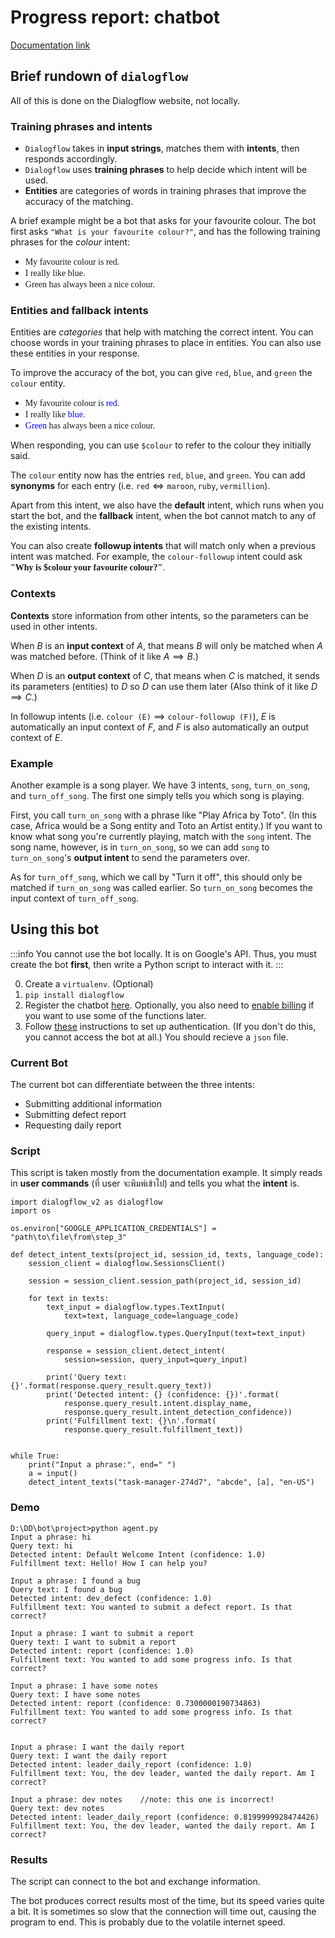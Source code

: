 Progress report: chatbot 
===

[Documentation link](http://dialogflow-python-client-v2.readthedocs.io/en/latest/?#using-dialogflow)

## Brief rundown of `dialogflow`

All of this is done on the Dialogflow website, not locally.

### Training phrases and intents

* `Dialogflow` takes in **input strings**, matches them with **intents**, then responds accordingly.
* `Dialogflow` uses **training phrases** to help decide which intent will be used.
* **Entities** are categories of words in training phrases that improve the accuracy of the matching.

A brief example might be a bot that asks for your favourite colour. The bot first asks $\texttt{"What is your favourite colour?"}$, and has the following training phrases for the *colour* intent:

* <span style="font-family:consolas">My favourite colour is red.</span>
* <span style="font-family:consolas">I really like blue.</span>
* <span style="font-family:consolas">Green has always been a nice colour.</span>

### Entities and fallback intents

Entities are *categories* that help with matching the correct intent. You can choose words in your training phrases to place in entities. You can also use these entities in your response.

To improve the accuracy of the bot, you can give `red`, `blue`, and `green`  the $\texttt{colour}$ entity.

* <span style="font-family:consolas">My favourite colour is <span style="color:blue">red</span>.</span>
* <span style="font-family:consolas">I really like <span style="color:blue">blue</span>.</span>
* <span style="font-family:consolas"><span style="color:blue">Green</span> has always been a nice colour.</span>

When responding, you can use `$colour` to refer to the colour they initially said.

The $\texttt{colour}$ entity now has the entries $\texttt{red}$, $\texttt{blue}$, and $\texttt{green}$. You can add **synonyms** for each entry (i.e. $\texttt{red} \iff \texttt{maroon}, \texttt{ruby}, \texttt{vermillion}$).

Apart from this intent, we also have the **default** intent, which runs when you start the bot, and the **fallback** intent, when the bot cannot match to any of the existing intents.

You can also create **followup intents** that will match only when a previous intent was matched. For example, the $\texttt{colour-followup}$ intent could ask <b><span style="font-family:consolas">"Why is $colour your favourite colour?"</span></b>. 

### Contexts

**Contexts** store information from other intents, so the parameters can be used in other intents.

When $B$ is an **input context** of $A$, that means $B$ will only be matched when $A$ was matched before. (Think of it like $A\implies B$.)

When $D$ is an **output context** of $C$, that means when $C$ is matched, it sends its parameters (entities) to $D$ so $D$ can use them later (Also think of it like $D \implies C$.)

In followup intents (i.e. $\texttt{colour (E)}$ $\implies$ $\texttt{colour-followup (F)}$), $E$ is automatically an input context of $F$, and $F$ is also automatically an output context of $E$.

### Example

Another example is a song player. We have $3$ intents, $\texttt{song}$, $\texttt{turn_on_song}$, and $\texttt{turn_off_song}$. The first one simply tells you which song is playing. 

First, you call $\texttt{turn_on_song}$ with a phrase like "Play Africa by Toto". (In this case, Africa would be a Song entity and Toto an Artist entity.) If you want to know what song you're currently playing, match with the $\texttt{song}$ intent. The song name, however, is in $\texttt{turn_on_song}$, so we can add $\texttt{song}$ to $\texttt{turn_on_song}$'s **output intent** to send the parameters over.

As for $\texttt{turn_off_song}$, which we call by "Turn it off", this should only be matched if  $\texttt{turn_on_song}$ was called earlier. So $\texttt{turn_on_song}$ becomes the input context of $\texttt{turn_off_song}$.

## Using this bot

:::info
You cannot use the bot locally. It is on Google's API. Thus, you must create the bot **first**, then write a Python script to interact with it.
:::

0. Create a `virtualenv`. (Optional)
1. `pip install dialogflow`
2. Register the chatbot [here](https://console.cloud.google.com/flows/enableapi?apiid=dialogflow.googleapis.com). Optionally, you also need to [enable billing](https://cloud.google.com/billing/docs/how-to/modify-project?visit_id=1-636688875113458644-1673384981&rd=1#enable-billing) if you want to use some of the functions later.
3. Follow [these](https://cloud.google.com/docs/authentication/getting-started) instructions to set up authentication. (If you don't do this, you cannot access the bot at all.) You should recieve a `json` file.

### Current Bot

The current bot can differentiate between the three intents:

* Submitting additional information
* Submitting defect report
* Requesting daily report

### Script

This script is taken mostly from the documentation example. It simply reads in **user commands** (ที่ user จะพิมพ์เข้าไป) and tells you what the **intent** is.

```python=
import dialogflow_v2 as dialogflow
import os

os.environ["GOOGLE_APPLICATION_CREDENTIALS"] = "path\to\file\from\step_3"

def detect_intent_texts(project_id, session_id, texts, language_code):
    session_client = dialogflow.SessionsClient()

    session = session_client.session_path(project_id, session_id)

    for text in texts:
        text_input = dialogflow.types.TextInput(
            text=text, language_code=language_code)

        query_input = dialogflow.types.QueryInput(text=text_input)

        response = session_client.detect_intent(
            session=session, query_input=query_input)

        print('Query text: {}'.format(response.query_result.query_text))
        print('Detected intent: {} (confidence: {})'.format(
            response.query_result.intent.display_name,
            response.query_result.intent_detection_confidence))
        print('Fulfillment text: {}\n'.format(
            response.query_result.fulfillment_text))


while True:
	print("Input a phrase:", end=" ")
	a = input()
	detect_intent_texts("task-manager-274d7", "abcde", [a], "en-US")
```

### Demo

```
D:\DD\bot\project>python agent.py
Input a phrase: hi
Query text: hi
Detected intent: Default Welcome Intent (confidence: 1.0)
Fulfillment text: Hello! How I can help you?

Input a phrase: I found a bug
Query text: I found a bug
Detected intent: dev_defect (confidence: 1.0)
Fulfillment text: You wanted to submit a defect report. Is that correct?

Input a phrase: I want to submit a report
Query text: I want to submit a report
Detected intent: report (confidence: 1.0)
Fulfillment text: You wanted to add some progress info. Is that correct?

Input a phrase: I have some notes
Query text: I have some notes
Detected intent: report (confidence: 0.7300000190734863)
Fulfillment text: You wanted to add some progress info. Is that correct?


Input a phrase: I want the daily report
Query text: I want the daily report
Detected intent: leader_daily_report (confidence: 1.0)
Fulfillment text: You, the dev leader, wanted the daily report. Am I correct?

Input a phrase: dev notes    //note: this one is incorrect!
Query text: dev notes
Detected intent: leader_daily_report (confidence: 0.8199999928474426)
Fulfillment text: You, the dev leader, wanted the daily report. Am I correct?
```

### Results

The script can connect to the bot and exchange information.

The bot produces correct results most of the time, but its speed varies quite a bit. It is sometimes so slow that the connection will time out, causing the program to end. This is probably due to the volatile internet speed.

